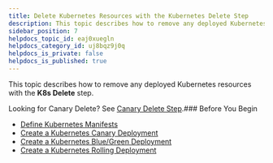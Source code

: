 ```yaml
---
title: Delete Kubernetes Resources with the Kubernetes Delete Step
description: This topic describes how to remove any deployed Kubernetes resources with the Delete step.
sidebar_position: 7
helpdocs_topic_id: eaj0xuegln
helpdocs_category_id: uj8bqz9j0q
helpdocs_is_private: false
helpdocs_is_published: true
---
```


This topic describes how to remove any deployed Kubernetes resources with the **K8s Delete** step.

Looking for Canary Delete? See [Canary Delete Step](../../cd-technical-reference/cd-k8s-ref/kubernetes-delegate-step.md).### Before You Begin

* [Define Kubernetes Manifests](../../cd-advanced/cd-kubernetes-category/define-kubernetes-manifests.md)
* [Create a Kubernetes Canary Deployment](create-a-kubernetes-canary-deployment.md)
* [Create a Kubernetes Blue/Green Deployment](create-a-kubernetes-blue-green-deployment.md)
* [Create a Kubernetes Rolling Deployment](create-a-kubernetes-rolling-deployment.md)
